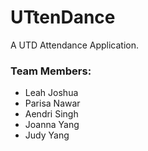 # UTtenDance

A UTD Attendance Application.

### Team Members:
- Leah Joshua
- Parisa Nawar
- Aendri Singh
- Joanna Yang
- Judy Yang
